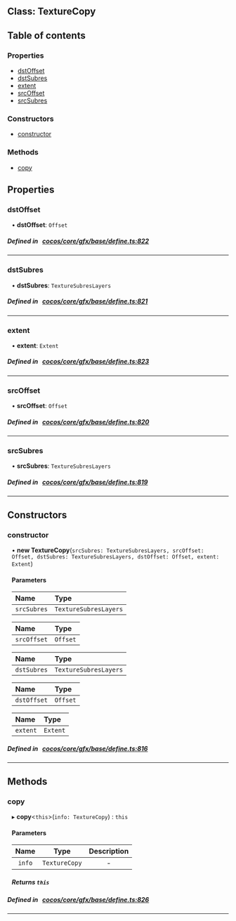 
## Class: TextureCopy





<div class="table-of-content">
<h2>Table of contents</h2>


### Properties

- [ dstOffset](#dstOffset)
- [ dstSubres](#dstSubres)
- [ extent](#extent)
- [ srcOffset](#srcOffset)
- [ srcSubres](#srcSubres)

### Constructors

- [ constructor](#constructor)

### Methods

- [ copy](#copy)
</div>

## Properties


### dstOffset
<div style="margin-left: 10px;">




•  **dstOffset**:
`Offset` 
</div>

##### Defined in &nbsp;   [cocos/core/gfx/base/define.ts:822](https://github.com/cocos-creator/engine/blob/c7bf6b8a9/cocos/core/gfx/base/define.ts#L822)&nbsp;


___


### dstSubres
<div style="margin-left: 10px;">




•  **dstSubres**:
`TextureSubresLayers` 
</div>

##### Defined in &nbsp;   [cocos/core/gfx/base/define.ts:821](https://github.com/cocos-creator/engine/blob/c7bf6b8a9/cocos/core/gfx/base/define.ts#L821)&nbsp;


___


### extent
<div style="margin-left: 10px;">




•  **extent**:
`Extent` 
</div>

##### Defined in &nbsp;   [cocos/core/gfx/base/define.ts:823](https://github.com/cocos-creator/engine/blob/c7bf6b8a9/cocos/core/gfx/base/define.ts#L823)&nbsp;


___


### srcOffset
<div style="margin-left: 10px;">




•  **srcOffset**:
`Offset` 
</div>

##### Defined in &nbsp;   [cocos/core/gfx/base/define.ts:820](https://github.com/cocos-creator/engine/blob/c7bf6b8a9/cocos/core/gfx/base/define.ts#L820)&nbsp;


___


### srcSubres
<div style="margin-left: 10px;">




•  **srcSubres**:
`TextureSubresLayers` 
</div>

##### Defined in &nbsp;   [cocos/core/gfx/base/define.ts:819](https://github.com/cocos-creator/engine/blob/c7bf6b8a9/cocos/core/gfx/base/define.ts#L819)&nbsp;


___

<!---->
## Constructors


### constructor
<div style="margin-left: 10px;">

• **new TextureCopy**(`srcSubres: TextureSubresLayers, srcOffset: Offset, dstSubres: TextureSubresLayers, dstOffset: Offset, extent: Extent`)

#### Parameters
| Name | Type |
| :------ | :------ |
| `srcSubres` | `TextureSubresLayers` |





| Name | Type |
| :------ | :------ |
| `srcOffset` | `Offset` |





| Name | Type |
| :------ | :------ |
| `dstSubres` | `TextureSubresLayers` |





| Name | Type |
| :------ | :------ |
| `dstOffset` | `Offset` |





| Name | Type |
| :------ | :------ |
| `extent` | `Extent` |





</div>

##### Defined in &nbsp;   [cocos/core/gfx/base/define.ts:816](https://github.com/cocos-creator/engine/blob/c7bf6b8a9/cocos/core/gfx/base/define.ts#L816)&nbsp;


---

<!---->
## Methods

### copy
<div style="margin-left: 10px;">

▸   **copy**<`this`\>(`info: TextureCopy`) : `this`




<!---->
<!--    #### Returns `this` -->
<!---->

#### Parameters

| Name | Type | Description |
| :------: | :------: | :------: |
| `info` | `TextureCopy` | - |



##### Returns `this`




</div>

##### Defined in &nbsp;   [cocos/core/gfx/base/define.ts:826](https://github.com/cocos-creator/engine/blob/c7bf6b8a9/cocos/core/gfx/base/define.ts#L826)&nbsp;
___
<!---->



